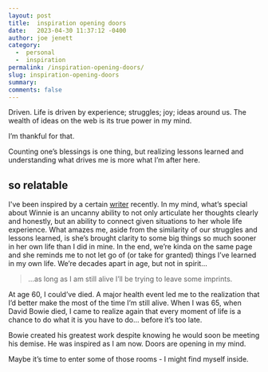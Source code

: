 ```yaml
---
layout: post
title:  inspiration opening doors
date:   2023-04-30 11:37:12 -0400
author: joe jenett
category:
  -  personal
  -  inspiration
permalink: /inspiration-opening-doors/
slug: inspiration-opening-doors
summary: 
comments: false
---
```

<p>Driven. Life is driven by experience; struggles; joy; ideas around us. The wealth of ideas on the web is its true power in my mind.</p>
<p> I’m thankful for that.
</p>
<p>Counting one’s blessings is one thing, but realizing lessons learned and understanding what drives me is more what I’m after here.</p>
<h2>so relatable</h2>
<p>I've been inspired by a certain <a href="https://winnielim.org/journal/testing-positive/">writer</a> recently. In my mind, what’s special about Winnie is an uncanny ability to not only articulate her thoughts clearly and honestly, but an ability to connect given situations to her whole life experience. What amazes me, aside from the similarity of our struggles and lessons learned, is she’s brought clarity to some big things so much sooner in her own life than I did in mine. In the end, we’re kinda on the same page and she reminds me to not let go of (or take for granted) things I’ve learned in my own life. We’re decades apart in age, but not in spirit...
</p>
<blockquote>
<p>...as long as I am still alive I’ll be trying to leave some imprints.
</p>
</blockquote>
<p>At age 60, I could’ve died. A major health event led me to the realization that I’d better make the most of the time I’m still alive. When I was 65, when David Bowie died, I came to realize again that every moment of life is a chance to do what it is you have to do... before it’s too late.
</p>
<p>Bowie created his greatest work despite knowing he would soon be meeting his demise. He was inspired as I am now. Doors are opening in my mind.
</p>
<p> Maybe it’s time to enter some of those rooms - I might find myself
inside.</p>




<a href="https://brid.gy/publish/mastodon"></a>